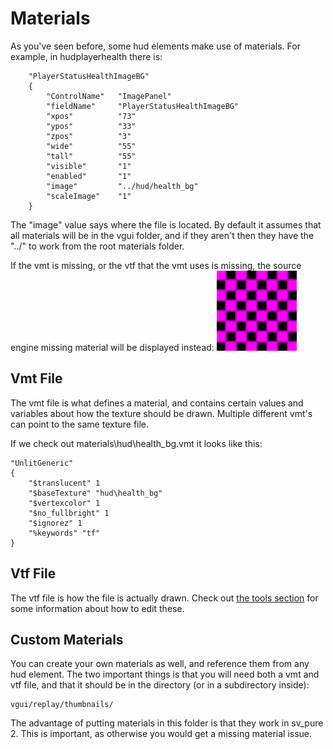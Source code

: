 # Materials

As you've seen before, some hud elements make use of materials. For example, in hudplayerhealth there is:
```
	"PlayerStatusHealthImageBG"
	{
		"ControlName"	"ImagePanel"
		"fieldName"		"PlayerStatusHealthImageBG"
		"xpos"			"73"
		"ypos"			"33"
		"zpos"			"3"
		"wide"			"55"
		"tall"			"55"
		"visible"		"1"
		"enabled"		"1"
		"image"			"../hud/health_bg"
		"scaleImage"	"1"	
	}	
```

The "image" value says where the file is located. By default it assumes that all materials will be in the vgui folder, and if they aren't then they have the "../" to work from the root materials folder.

If the vmt is missing, or the vtf that the vmt uses is missing, the source engine missing material will be displayed instead:
![Missing Material](/images/missing_material.png)

## Vmt File

The vmt file is what defines a material, and contains certain values and variables about how the texture should be drawn. Multiple different vmt's can point to the same texture file.

If we check out materials\hud\health_bg.vmt it looks like this:
```
"UnlitGeneric"
{
	"$translucent" 1
	"$baseTexture" "hud\health_bg"
	"$vertexcolor" 1
	"$no_fullbright" 1
	"$ignorez" 1
	"%keywords" "tf"
}
```

## Vtf File
The vtf file is how the file is actually drawn. Check out [the tools section](0-Tools.md#user-content-image-editors) for some information about how to edit these.

## Custom Materials

You can create your own materials as well, and reference them from any hud element. The two important things is that you will need both a vmt and vtf file, and that it should be in the directory (or in a subdirectory inside):
```
vgui/replay/thumbnails/
```
The advantage of putting materials in this folder is that they work in sv_pure 2. This is important, as otherwise you would get a missing material issue.